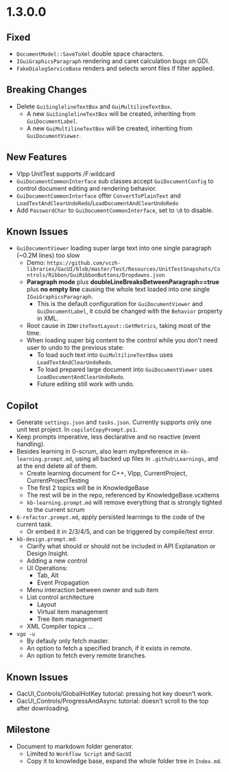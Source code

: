 # 1.3.0.0

## Fixed

- `DocumentModel::SaveToXml` double space characters.
- `IGuiGraphicsParagraph` rendering and caret calculation bugs on GDI.
- `FakeDialogServiceBase` renders and selects wront files if filter applied.

## Breaking Changes

- Delete `GuiSinglelineTextBox` and `GuiMultilineTextBox`.
  - A new `GuiSinglelineTextBox` will be created, inheriting from `GuiDocumentLabel`.
  - A new `GuiMultilineTextBox` will be created, inheriting from `GuiDocumentViewer`.

## New Features

- Vlpp UnitTest supports /F:wildcard
- `GuiDocumentCommonInterface` sub classes accept `GuiDocumentConfig` to control document editing and rendering behavior.
- `GuiDocumentCommonInterface` offer `ConvertToPlainText` and `LoadTextAndClearUndoRedo`/`LoadDocumentAndClearUndoRedo`
- Add `PasswordChar` to `GuiDocumentCommonInterface`, set to `\0` to disable.

## Known Issues

- `GuiDocumentViewer` loading super large text into one single paragraph (~0.2M lines) too slow
  - Demo: `https://github.com/vczh-libraries/GacUI/blob/master/Test/Resources/UnitTestSnapshots/Controls/Ribbon/GuiRibbonButtons/Dropdowns.json`
  - **Paragraph mode** plus **doubleLineBreaksBetweenParagraph==true** plus **no empty line** causing the whole text loaded into one single `IGuiGraphicsParagraph`.
    - This is the default configuration for `GuiDocumentViewer` and `GuiDocumentLabel`, it could be changed with the `Behavior` property in XML.
  - Root cause in `IDWriteTextLayout::GetMetrics`, taking most of the time.
  - When loading super big content to the control while you don't need user to undo to the previous state:
    - To load such text into `GuiMultilineTextBox` uses `LoadTextAndClearUndoRedo`.
    - To load prepared large document into `GuiDocumentViewer` uses `LoadDocumentAndClearUndoRedo`.
    - Future editing still work with undo.

## Copilot

- Generate `settings.json` and `tasks.json`. Currently supports only one unit test project. In `copilotCopyPrompt.ps1`.
- Keep prompts imperative, less declarative and no reactive (event handling).
- Besides learning in 0-scrum, also learn mybpreference in `kb-learning.prompt.md`, using all backed up files in `.github\Learnings`, and at the end delete all of them.
  - Create learning document for C++, Vlpp, CurrentProject, CurrentProjectTesting
  - The first 2 topics will be in KnowledgeBase
  - The rest will be in the repo, referenced by KnowledgeBase.vcxitems
  - `kb-learning.prompt.md` will remove everything that is strongly tighted to the current scrum
- `6-refactor.prompt.md`, apply persisted learnings to the code of the current task.
  - Or embed it in 2/3/4/5, and can be triggered by compile/test error.
- `kb-design.prompt.md`:
  - Clarify what should or should not be included in API Explanation or Design Insight.
  - Adding a new control
  - UI Operations:
    - Tab, Alt
    - Event Propagation
  - Menu interaction between owner and sub item
  - List control architecture
    - Layout
    - Virtual item management
    - Tree item management
  - XML Compiler topics ...
- `vgo -u`
  - By defauly only fetch master.
  - An option to fetch a specified branch, if it exists in remote.
  - An option to fetch every remote branches.

## Known Issues

- GacUI_Controls/GlobalHotKey tutorial: pressing hot key doesn't work.
- GacUI_Controls/ProgressAndAsync tutorial: doesn't scroll to the top after downloading.

## Milestone

- Document to markdown folder generator.
  - Limited to `Workflow Script` and `GacUI`
  - Copy it to knowledge base, expand the whole folder tree in `Index.md`.
